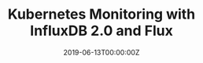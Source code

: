 ---
title: Kubernetes Monitoring with InfluxDB 2.0 and Flux
date: 2019-06-13T00:00:00Z
slide: ""
embedSlide: ""
video: https://www.youtube.com/watch?v=Uw4gBnqhz7g
embedVideo: https://www.youtube.com/embed/Uw4gBnqhz7g
eventName: InfluxDays London
eventLink: https://influxdays.com/speakers/gianluca-arbezzano/
city: ""
links: {}

---